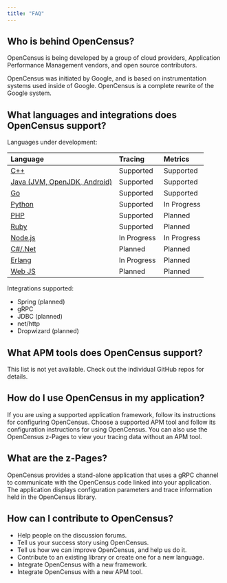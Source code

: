 ```yaml
---
title: "FAQ"
---
```



## Who is behind OpenCensus?

OpenCensus is being developed by a group of cloud providers, Application
Performance Management vendors, and open source contributors. 

OpenCensus was initiated by Google, and is based on instrumentation systems used
inside of Google. OpenCensus is a complete rewrite of the Google system.

## What languages and integrations does OpenCensus support?

Languages under development:

| Language        | Tracing         | Metrics         |
|:--------------- |:--------------- |:--------------- |
|[C++](https://github.com/census-instrumentation/opencensus-cpp)                           |Supported   |Supported   |
|[Java (JVM, OpenJDK, Android)](https://github.com/census-instrumentation/opencensus-java) |Supported   |Supported   |
|[Go](https://github.com/census-instrumentation/opencensus-go)                             |Supported   |Supported   |
|[Python](https://github.com/census-instrumentation/opencensus-python)                     |Supported   |In Progress |
|[PHP](https://github.com/census-instrumentation/opencensus-php)                           |Supported   |Planned     |
|[Ruby](https://github.com/census-instrumentation/opencensus-ruby)                         |Supported   |Planned     |
|[Node.js](https://github.com/census-instrumentation/opencensus-node)                      |In Progress |In Progress |
|[C#/.Net](https://github.com/census-instrumentation/opencensus-csharp)                    |Planned     |Planned     |
|[Erlang](https://github.com/census-instrumentation/opencensus-erlang)                     |In Progress |Planned     |
|[Web JS](https://github.com/census-instrumentation/opencensus-web)                        |Planned     |Planned     |

Integrations supported:

* Spring (planned)
* gRPC
* JDBC (planned)
* net/http
* Dropwizard (planned)


## What APM tools does OpenCensus support?

This list is not yet available. Check out the individual GitHub repos for details.


## How do I use OpenCensus in my application?

If you are using a supported application framework, follow its instructions
for configuring OpenCensus.
Choose a supported APM tool and follow its configuration instructions for
using OpenCensus.
You can also use the OpenCensus z-Pages to view your
tracing data without an APM tool.

## What are the z-Pages?

OpenCensus provides a stand-alone application that uses a gRPC channel to
communicate with the OpenCensus code linked into your application. The
application displays configuration parameters and trace information held in
the OpenCensus library.


## How can I contribute to OpenCensus?

* Help people on the discussion forums.
* Tell us your success story using OpenCensus.
* Tell us how we can improve OpenCensus, and help us do it.
* Contribute to an existing library or create one for a new language.
* Integrate OpenCensus with a new framework.
* Integrate OpenCensus with a new APM tool.
